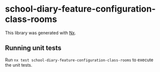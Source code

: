 # school-diary-feature-configuration-class-rooms

This library was generated with [Nx](https://nx.dev).

## Running unit tests

Run `nx test school-diary-feature-configuration-class-rooms` to execute the unit tests.
